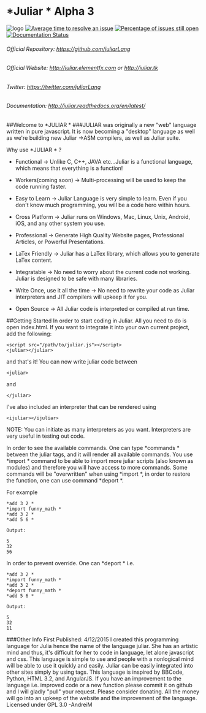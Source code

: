 # *Juliar * Alpha 3
![logo](https://cloud.githubusercontent.com/assets/11934545/9560198/1641db26-4dd6-11e5-8b7d-8aaf54ca2ea1.png)
[![Average time to resolve an issue](http://isitmaintained.com/badge/resolution/juliarLang/juliar.svg)](http://isitmaintained.com/project/juliarLang/juliar "Average time to resolve an issue")
[![Percentage of issues still open](http://isitmaintained.com/badge/open/juliarLang/juliar.svg)](http://isitmaintained.com/project/juliarLang/juliar "Percentage of issues still open")
[![Documentation Status](https://readthedocs.org/projects/juliar/badge/?version=latest)](http://juliar.readthedocs.org/en/latest/?badge=latest)


###### Official Repository: https://github.com/juliarLang
###### Official Website: http://juliar.elementfx.com or http://juliar.tk
###### Twitter: https://twitter.com/juliarLang
###### Documentation: http://juliar.readthedocs.org/en/latest/

##Welcome to *JULIAR *
###JULIAR was originally a new "web" language written in pure javascript. It is now becoming a "desktop" language as well as we're building new Juliar ->ASM compilers, as well as Juliar suite.

Why use *JULIAR * ?

- Functional -> Unlike C, C++, JAVA etc...Juliar is a functional language, which means that everything is a function!

- Workers(coming soon) -> Multi-processing will be used to keep the code running faster.

- Easy to Learn -> Juliar Language is very simple to learn. Even if you don't know much programming, you will be a code hero within hours.

- Cross Platform -> Juliar runs on Windows, Mac, Linux, Unix, Android, iOS, and any other system you use.

- Professional -> Generate High Quality Website pages, Professional Articles, or Powerful Presentations.

- LaTex Friendly -> Juliar has a LaTex library, which allows you to generate LaTex content.

- Integratable -> No need to worry about the current code not working. Juliar is designed to be safe with many libraries.

- Write Once, use it all the time -> No need to rewrite your code as Juliar interpreters and JIT compilers will upkeep it for you.

- Open Source -> All Juliar code is interpreted or compiled at run time.

##Getting Started
In order to start coding in Juliar. All you need to do is open index.html.
If you want to integrate it into your own current project, add the following:

	<script src="/path/to/juliar.js"></script>
	<juliar></juliar>

and that's it! You can now write juliar code between 

	<juliar>
	
and

    </juliar>

I've also included an interpreter that can be rendered using 

	<ijuliar></ijuliar>
	
NOTE: You can initiate as many interpreters as you want.
Interpreters are very useful in testing out code.



In order to see the available commands. One can type *commands *  between the juliar tags, and it will render all available commands.
You use *import * command to be able to import more juliar scripts (also known as modules) and therefore you will have access to more commands. Some commands will be "overwritten" when using *import *, in order to restore the function, one can use command *deport *. 

For example

	*add 3 2 *
	*import funny_math *
	*add 3 2 *
	*add 5 6 *
	
`Output:`

	5
	32 
	56

In order to prevent override. One can *deport * i.e.

	*add 3 2 *
	*import funny_math *
	*add 3 2 *
	*deport funny_math *
	*add 5 6 *
	
`Output:`

	5
	32 
	11

###Other Info
First Published: 4/12/2015
	I created this programming language for Julia hence the name of the language juliar.
	She has an artistic mind and thus, it's difficult for her to code in language, let alone javascript and css.
	This language is simple to use and people with a nonlogical mind will be able to use it quickly and easily.
	Juliar can be easily  integrated into other sites simply by using <juliar></juliar> tags.
	This language is inspired by BBCode, Python, HTML 3.2, and AngularJS.
	If you have an improvement to the language i.e. improved code or a new function please commit it on github 
	and I will gladly "pull" your request.
	Please consider donating. All the money will go into an upkeep of the website and the improvement of the language.
	Licensed under GPL 3.0
	-AndreiM
	